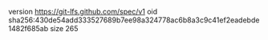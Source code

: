 version https://git-lfs.github.com/spec/v1
oid sha256:430de54add333527689b7ee98a324778ac6b8a3c9c41ef2eadebde1482f685ab
size 265
